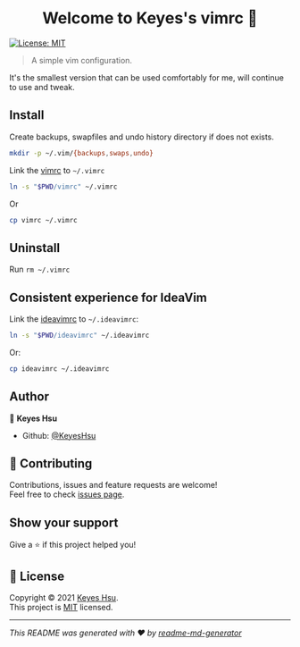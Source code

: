 <h1 align="center">Welcome to Keyes's vimrc 👋</h1>
<p>
  <a href="#" target="_blank">
    <img alt="License: MIT" src="https://img.shields.io/badge/License-MIT-yellow.svg" />
  </a>
</p>

> A simple vim configuration.

It's the smallest version that can be used comfortably for me, will continue to use and tweak.

## Install


Create backups, swapfiles and undo history directory if does not exists.

```bash
mkdir -p ~/.vim/{backups,swaps,undo}
```

Link the [vimrc](vimrc) to `~/.vimrc`

```bash
ln -s "$PWD/vimrc" ~/.vimrc
```

Or

```bash
cp vimrc ~/.vimrc
```

## Uninstall

Run `rm ~/.vimrc`

## Consistent experience for IdeaVim

Link the [ideavimrc](ideavimrc) to `~/.ideavimrc`:

```bash
ln -s "$PWD/ideavimrc" ~/.ideavimrc
```

Or:

```bash
cp ideavimrc ~/.ideavimrc
```

## Author

👤 **Keyes Hsu**

* Github: [@KeyesHsu](https://github.com/KeyesHsu)

## 🤝 Contributing

Contributions, issues and feature requests are welcome!<br />Feel free to check [issues page](https://github.com/KeyesHsu/vimrc/issues).

## Show your support

Give a ⭐️ if this project helped you!

## 📝 License

Copyright © 2021 [Keyes Hsu](https://github.com/KeyesHsu).<br />
This project is [MIT](https://github.com/KeyesHsu/vimrc/blob/main/LICENSE) licensed.

***
_This README was generated with ❤️ by [readme-md-generator](https://github.com/kefranabg/readme-md-generator)_
